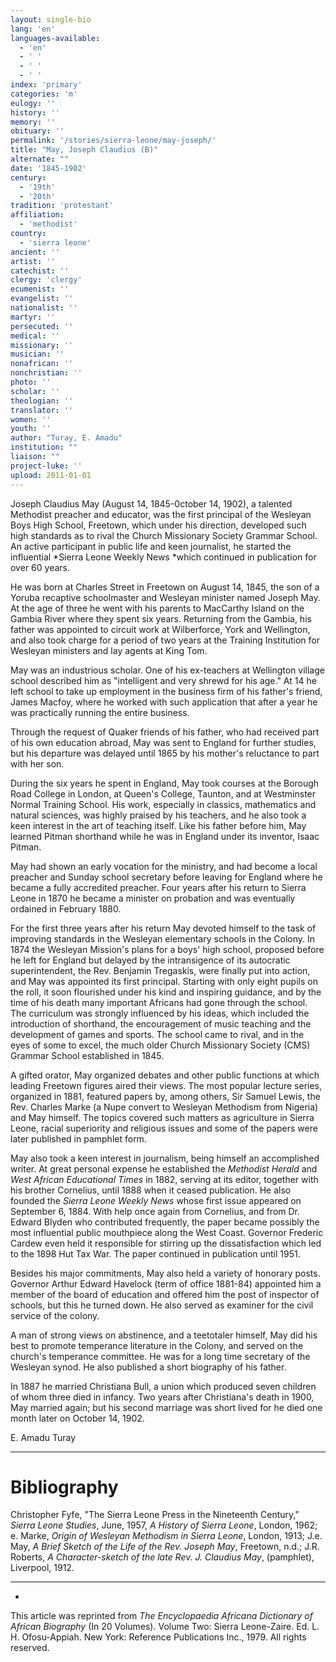 ```yaml
---
layout: single-bio
lang: 'en'
languages-available:
  - 'en'
  - ' '
  - ' '
  - ' '
index: 'primary'
categories: 'm'
eulogy: ''
history: ''
memory: ''
obituary: ''
permalink: '/stories/sierra-leone/may-joseph/'
title: "May, Joseph Claudius (B)"
alternate: ""
date: '1845-1902'
century:
  - '19th'
  - '20th'
tradition: 'protestant'
affiliation:
  - 'methodist'
country:
  - 'sierra leone'
ancient: ''
artist: ''
catechist: ''
clergy: 'clergy'
ecumenist: ''
evangelist: ''
nationalist: ''
martyr: ''
persecuted: ''
medical: ''
missionary: ''
musician: ''
nonafrican: ''
nonchristian: ''
photo: ''
scholar: ''
theologian: ''
translator: ''
women: ''
youth: ''
author: "Turay, E. Amadu"
institution: ""
liaison: ""
project-luke: ''
upload: 2011-01-01
---
```




Joseph Claudius May (August 14, 1845-0ctober 14, 1902), a talented Methodist preacher and educator, was the first principal of the Wesleyan Boys High School, Freetown, which under his direction, developed such high standards as to rival the Church Missionary Society Grammar School. An active participant in public life and keen journalist, he started the influential *Sierra Leone Weekly News *which continued in publication for over 60 years.

He was born at Charles Street in Freetown on August 14, 1845, the son of a Yoruba recaptive schoolmaster and Wesleyan minister named Joseph May. At the age of three he went with his parents to MacCarthy Island on the Gambia River where they spent six years. Returning from the Gambia, his father was appointed to circuit work at Wilberforce, York and Wellington, and also took charge for a period of two years at the Training Institution for Wesleyan ministers and lay agents at King Tom.

May was an industrious scholar. One of his ex-teachers at Wellington village school described him as "intelligent and very shrewd for his age." At 14 he left school to take up employment in the business firm of his father's friend, James Macfoy, where he worked with such application that after a year he was practically running the entire business.

Through the request of Quaker friends of his father, who had received part of his own education abroad, May was sent to England for further studies, but his departure was delayed until 1865 by his mother's reluctance to part with her son.

During the six years he spent in England, May took courses at the Borough Road College in London, at Queen's College, Taunton, and at Westminster Normal Training School. His work, especially in classics, mathematics and natural sciences, was highly praised by his teachers, and he also took a keen interest in the art of teaching itself. Like his father before him, May learned Pitman shorthand while he was in England under its inventor, Isaac Pitman.

May had shown an early vocation for the ministry, and had become a local preacher and Sunday school secretary before leaving for England where he became a fully accredited preacher. Four years after his return to Sierra Leone in 1870 he became a minister on probation and was eventually ordained in February 1880.

For the first three years after his return May devoted himself to the task of improving standards in the Wesleyan elementary schools in the Colony. In 1874 the Wesleyan Mission's plans for a boys' high school, proposed before he left for England but delayed by the intransigence of its autocratic superintendent, the Rev. Benjamin Tregaskis, were finally put into action, and May was appointed its first principal. Starting with only eight pupils on the roll, it soon flourished under his kind and inspiring guidance, and by the time of his death many important Africans had gone through the school. The curriculum was strongly influenced by his ideas, which included the introduction of shorthand, the encouragement of music teaching and the development of games and sports. The school came to rival, and in the eyes of some to excel, the much older Church Missionary Society (CMS) Grammar School established in 1845.

A gifted orator, May organized debates and other public functions at which leading Freetown figures aired their views. The most popular lecture series, organized in 1881, featured papers by, among others, Sir Samuel Lewis, the Rev. Charles Marke (a Nupe convert to Wesleyan Methodism from Nigeria) and May himself. The topics covered such matters as agriculture in Sierra Leone, racial superiority and religious issues and some of the papers were later published in pamphlet form.

May also took a keen interest in journalism, being himself an accomplished writer. At great personal expense he established the *Methodist Herald* and *West African Educational Times* in 1882, serving at its editor, together with his brother Cornelius, until 1888 when it ceased publication. He also founded the *Sierra Leone Weekly News* whose first issue appeared on September 6, 1884. With help once again from Cornelius, and from Dr. Edward Blyden who contributed frequently, the paper became possibly the most influential public mouthpiece along the West Coast. Governor Frederic Cardew even held it responsible for stirring up the dissatisfaction which led to the 1898 Hut Tax War. The paper continued in publication until 1951.

Besides his major commitments, May also held a variety of honorary posts. Governor Arthur Edward Havelock (term of office 1881-84) appointed him a member of the board of education and offered him the post of inspector of schools, but this he turned down. He also served as examiner for the civil service of the colony.

A man of strong views on abstinence, and a teetotaler himself, May did his best to promote temperance literature in the Colony, and served on the church's temperance committee. He was for a long time secretary of the Wesleyan synod. He also published a short biography of his father.

In 1887 he married Christiana Bull, a union which produced seven children of whom three died in infancy. Two years after Christiana's death in 1900, May married again; but his second marriage was short lived for he died one month later on October 14, 1902.

E. Amadu Turay

---

# Bibliography

Christopher Fyfe, "The Sierra Leone Press in the Nineteenth Century," *Sierra Leone Studies*, June, 1957, *A History of Sierra Leone*, London, 1962; e. Marke, *Origin of Wesleyan Methodism in Sierra Leone*, London, 1913; J.e. May, *A Brief Sketch of the Life of the Rev. Joseph May*, Freetown, n.d.; J.R. Roberts, *A Character-sketch of the late Rev. J. Claudius May*, (pamphlet), Liverpool, 1912.

---
*

This article was reprinted from *The Encyclopaedia Africana Dictionary of African Biography* (In 20 Volumes). Volume Two: Sierra Leone-Zaire. Ed. L. H. Ofosu-Appiah. New York: Reference Publications Inc., 1979.  All rights reserved.

